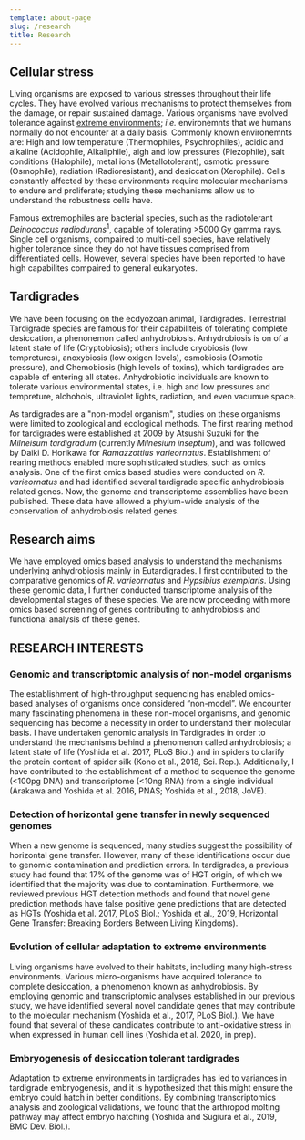 ```yaml
---
template: about-page
slug: /research
title: Research
---
```

## Cellular stress 
  Living organisms are exposed to various stresses throughout their life cycles. They have evolved various mechanisms to protect themselves from the damage, or repair sustained damage. Various organisms have evolved tolerance against [extreme environments](https://en.wikipedia.org/wiki/Extremophile); *i.e.* environemnts that we humans normally do not encounter at a daily basis. Commonly known environemnts are: High and low temperature (Thermophiles, Psychrophiles), acidic and alkaline (Acidophile, Alkaliphile), aigh and low pressures (Piezophile), salt conditions (Halophile), metal ions (Metallotolerant), osmotic pressure (Osmophile), radiation (Radioresistant), and desiccation (Xerophile). Cells constantly affected by these environments require molecular mechanisms to endure and proliferate; studying these mechanisms allow us to understand the robustness cells have.
  
  Famous extremophiles are bacterial species, such as the radiotolerant *Deinococcus radiodurans*<sup>1</sup>, capable of tolerating >5000 Gy gamma rays. Single cell organisms, compaired to multi-cell species, have relatively higher tolerance since they do not have tissues comprised from differentiated cells. However, several species have been reported to have high capabilites compaired to general eukaryotes. 

## Tardigrades 
  We have been focusing on the ecdyozoan animal, Tardigrades. Terrestrial Tardigrade species are famous for their capabiliteis of tolerating complete desiccation, a phenonemon called anhydrobiosis. Anhydrobiosis is on of a latent state of life (Cryptobiosis); others include cryobiosis (low tempretures), anoxybiosis (low oxigen levels), osmobiosis (Osmotic pressure), and Chemobiosis (high levels of toxins), which tardigrades are capable of entering all states. Anhydrobiotic individuals are known to tolerate various environmental states, i.e. high and low pressures and tempreture, alchohols, ultraviolet lights, radiation, and even vacumue space. 
  
  As tardigrades are a "non-model organism", studies on these organisms were limited to zoological and ecological methods. The first rearing method for tardigrades were established at 2009 by Atsushi Suzuki for the *Milneisum tardigradum* (currently *Milnesium inseptum*), and was followed by Daiki D. Horikawa for *Ramazzottius varieornatus*. Establishment of rearing methods enabled more sophisticated studies, such as omics analysis. One of the first omics based studies were conducted on *R. varieornatus* and had identified several tardigrade specific anhydrobiosis related genes. Now, the genome and transcriptome assemblies  have been published. These data have allowed a phylum-wide analysis of the conservation of anhydrobiosis related genes.

## Research aims
  We have employed omics based analysis to understand the mechanisms underlying anhydrobiosis mainly in Eutardigrades. I  first contributed to the comparative genomics of *R. varieornatus* and *Hypsibius exemplaris*. Using these genomic data, I further conducted transcriptome analysis of the developmental stages of these species. We are now proceeding with more omics based screening of genes contributing to anhydrobiosis and functional analysis of these genes.
  
  
## RESEARCH INTERESTS
### Genomic and transcriptomic analysis of non-model organisms
The establishment of high-throughput sequencing has enabled omics-based analyses of organisms once considered “non-model”. We encounter many fascinating phenomena in these non-model organisms, and genomic sequencing has become a necessity in order to understand their molecular basis. I have undertaken genomic analysis in Tardigrades in order to understand the mechanisms behind a phenomenon called anhydrobiosis; a latent state of life (Yoshida et al. 2017, PLoS Biol.) and in spiders to clarify the protein content of spider silk (Kono et al., 2018, Sci. Rep.). Additionally, I have contributed to the establishment of a method to sequence the genome (<100pg DNA) and transcriptome (<10ng RNA) from a single individual (Arakawa and Yoshida et al. 2016, PNAS; Yoshida et al., 2018, JoVE). 

### Detection of horizontal gene transfer in newly sequenced genomes
When a new genome is sequenced, many studies suggest the possibility of horizontal gene transfer. However, many of these identifications occur due to genomic contamination and prediction errors. In tardigrades, a previous study had found that 17% of the genome was of HGT origin, of which we identified that the majority was due to contamination. Furthermore, we reviewed previous HGT detection methods and found that novel gene prediction methods have false positive gene predictions that are detected as HGTs (Yoshida et al. 2017, PLoS Biol.; Yoshida et al., 2019, Horizontal Gene Transfer: Breaking Borders Between Living Kingdoms).

### Evolution of cellular adaptation to extreme environments
Living organisms have evolved to their habitats, including many high-stress environments. Various micro-organisms have acquired tolerance to complete desiccation, a phenomenon known as anhydrobiosis. By employing genomic and transcriptomic analyses established in our previous study, we have identified several novel candidate genes that may contribute to the molecular mechanism (Yoshida et al., 2017, PLoS Biol.). We have found that several of these candidates contribute to anti-oxidative stress in when expressed in human cell lines (Yoshida et al. 2020, in prep). 

### Embryogenesis of desiccation tolerant tardigrades
Adaptation to extreme environments in tardigrades has led to variances in tardigrade embryogenesis, and it is hypothesized that this might ensure the embryo could hatch in better conditions. By combining transcriptomics analysis and zoological validations, we found that the arthropod molting pathway may affect embryo hatching (Yoshida and Sugiura et al., 2019, BMC Dev. Biol.).  
